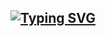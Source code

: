 ## <a href="https://git.io/typing-svg"><img src="https://readme-typing-svg.demolab.com?font=Titillium+Web&weight=700&size=30&pause=1001&color=000000&center=true&vCenter=true&random=false&width=435&lines=Hi+there!+I'm+Lau+Yan+Kai!" alt="Typing SVG" /></a>
<!--
**lauyankai/lauyankai** is a ✨ _special_ ✨ repository because its `README.md` (this file) appears on your GitHub profile.

Here are some ideas to get you started:

- 🔭 I’m currently working on ...
- 🌱 I’m currently learning ...
- 👯 I’m looking to collaborate on ...
- 🤔 I’m looking for help with ...
- 💬 Ask me about ...
- 📫 How to reach me: ...
- 😄 Pronouns: ...
- ⚡ Fun fact: ...
-->
